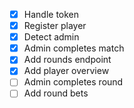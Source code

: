 - [x] Handle token 
- [x] Register player
- [x] Detect admin               
- [x] Admin completes match
- [x] Add rounds endpoint
- [x] Add player overview
- [ ] Admin completes round
- [ ] Add round bets
